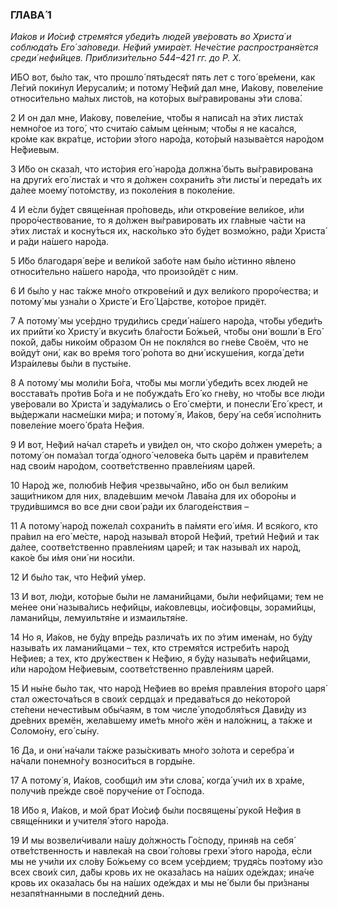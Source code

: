 ### ГЛАВА́ 1

_Иа́ков и Ио́сиф стремя́тся убеди́ть люде́й уве́ровать во Христа́ и соблюда́ть Его́ за́поведи. Не́фий умира́ет. Нече́стие распространя́ется среди́ нефи́йцев. Приблизи́тельно 544–421 гг. до Р. Х._

И́БО вот, бы́ло так, что прошло́ пятьдеся́т пять лет с того́ вре́мени, как Ле́гий поки́нул Иерусали́м; и потому́ Не́фий дал мне, Иа́кову, повеле́ние относи́тельно ма́лых листо́в, на кото́рых вы́гравированы э́ти слова́.

2 И он дал мне, Иа́кову, повеле́ние, что́бы я написа́л на э́тих листа́х немно́гое из того́, что счита́ю са́мым це́нным; что́бы я не каса́лся, кро́ме как вкра́тце, исто́рии э́того наро́да, кото́рый называ́ется наро́дом Не́фиевым.

3 И́бо он сказа́л, что исто́рия его́ наро́да должна́ быть вы́гравирована на други́х его́ листа́х и что я до́лжен сохрани́ть э́ти листы́ и переда́ть их да́лее моему́ пото́мству, из поколе́ния в поколе́ние.

4 И е́сли бу́дет свяще́нная про́поведь, и́ли открове́ние вели́кое, и́ли проро́чествование, то я до́лжен вы́гравировать их гла́вные ча́сти на э́тих листа́х и косну́ться их, наско́лько э́то бу́дет возмо́жно, ра́ди Христа́ и ра́ди на́шего наро́да.

5 И́бо благодаря́ ве́ре и вели́кой забо́те нам бы́ло и́стинно я́влено относи́тельно на́шего наро́да, что произойдёт с ним.

6 И бы́ло у нас та́кже мно́го открове́ний и дух вели́кого проро́чества; и потому́ мы узна́ли о Христе́ и Его́ Ца́рстве, кото́рое придёт.

7 А потому́ мы усе́рдно труди́лись среди́ на́шего наро́да, что́бы убеди́ть их прийти́ ко Христу́ и вкуси́ть бла́гости Бо́жьей, что́бы они́ вошли́ в Его́ поко́й, да́бы нико́им о́бразом Он не покля́лся во гне́ве Своём, что не войду́т они́, как во вре́мя того́ ро́пота во дни́ искуше́ния, когда́ де́ти Изра́илевы бы́ли в пусты́не.

8 А потому́ мы моли́ли Бо́га, что́бы мы могли́ убеди́ть всех люде́й не восстава́ть про́тив Бо́га и не побужда́ть Его́ ко гне́ву, но что́бы все лю́ди уве́ровали во Христа́ и заду́мались о Его́ сме́рти, и понесли́ Его́ крест, и вы́держали насме́шки ми́ра; и потому́ я, Иа́ков, беру́ на себя́ испо́лнить повеле́ние моего́ бра́та Не́фия.

9 И вот, Не́фий на́чал старе́ть и уви́дел он, что ско́ро до́лжен умере́ть; а потому́ он пома́зал тогда́ одного́ челове́ка быть царём и прави́телем над свои́м наро́дом, соотве́тственно правле́ниям царе́й.

10 Наро́д же, полюби́в Не́фия чрезвыча́йно, и́бо он был вели́ким защи́тником для них, владе́вшим мечо́м Лава́на для их оборо́ны и труди́вшимся во все дни свои́ ра́ди их благоде́нствия –

11 А потому́ наро́д пожела́л сохрани́ть в па́мяти его́ и́мя. И вся́кого, кто пра́вил на его́ ме́сте, наро́д называ́л второ́й Не́фий, тре́тий Не́фий и так да́лее, соотве́тственно правле́ниям царе́й; и так называ́л их наро́д, како́е бы и́мя они́ ни носи́ли.

12 И бы́ло так, что Не́фий у́мер.

13 И вот, лю́ди, кото́рые бы́ли не ламани́йцами, бы́ли нефи́йцами; тем не ме́нее они́ называ́лись нефи́йцы, иа́ковлевцы, ио́сифовцы, зорами́йцы, ламани́йцы, лемуильтя́не и измаильтя́не.

14 Но я, Иа́ков, не бу́ду впре́дь различа́ть их по э́тим имена́м, но бу́ду называ́ть их ламани́йцами – тех, кто стремя́тся истреби́ть наро́д Не́фиев; а тех, кто дру́жествен к Не́фию, я бу́ду называ́ть нефи́йцами, и́ли наро́дом Не́фиевым, соотве́тственно правле́ниям царе́й.

15 И ны́не бы́ло так, что наро́д Не́фиев во вре́мя правле́ния второ́го царя́ стал ожесточа́ться в свои́х сердца́х и предава́ться до не́которой сте́пени нечести́вым обы́чаям, в том числе́ уподобля́ться Дави́ду из дре́вних времён, жела́вшему име́ть мно́го жён и нало́жниц, а та́кже и Соломо́ну, его́ сы́ну.

16 Да, и они́ на́чали та́кже разы́скивать мно́го зо́лота и серебра́ и на́чали понемно́гу возноси́ться в горды́не.

17 А потому́ я, Иа́ков, сообщи́л им э́ти слова́, когда́ учи́л их в хра́ме, получи́в пре́жде своё поруче́ние от Го́спода.

18 И́бо я, Иа́ков, и мой брат Ио́сиф бы́ли посвящены́ руко́й Не́фия в свяще́нники и учителя́ э́того наро́да.

19 И мы возвели́чивали на́шу до́лжность Го́споду, приня́в на себя́ отве́тственность и навлека́я на свои́ го́ловы грехи́ э́того наро́да, е́сли мы не учи́ли их сло́ву Бо́жьему со всем усе́рдием; трудя́сь поэ́тому и́зо всех свои́х сил, да́бы кровь их не оказа́лась на на́ших оде́ждах; ина́че кровь их оказа́лась бы на на́ших оде́ждах и мы не́ были бы при́знаны незапя́тнанными в после́дний день.
